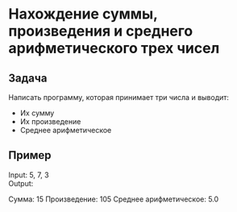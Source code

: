# Нахождение суммы, произведения и среднего арифметического трех чисел

## Задача

Написать программу, которая принимает три числа и выводит:

- Их сумму
- Их произведение
- Среднее арифметическое

## Пример

Input: 5, 7, 3  
Output:

Сумма: 15
Произведение: 105
Среднее арифметическое: 5.0
